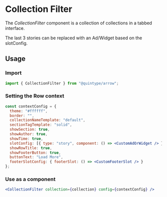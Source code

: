 # Collection Filter

The _CollectionFilter_ component is a collection of collections in a tabbed interface.

The last 3 stories can be replaced with an Ad/Widget based on the slotConfig.

## Usage

### Import 
```jsx
import { CollectionFilter } from "@quintype/arrow";
```

### Setting the Row context

```jsx
const contextConfig = {
  theme: "#ffffff",
  border: "",
  collectionNameTemplate: "default",
  sectionTagTemplate: "solid",
  showSection: true,
  showAuthor: true,
  showTime: true,
  slotConfig: [{ type: "story", component: () => <CustomAdOrWidget /> }],
  showRowTitle: true,
  showFooterButton: true,
  buttonText: "Load More",
  footerSlotConfig: { footerSlot: () => <CustomFooterSlot /> }
};
```

### Use as a component

```jsx
<CollectionFilter collection={collection} config={contextConfig} />
```

<!-- PROPS -->
